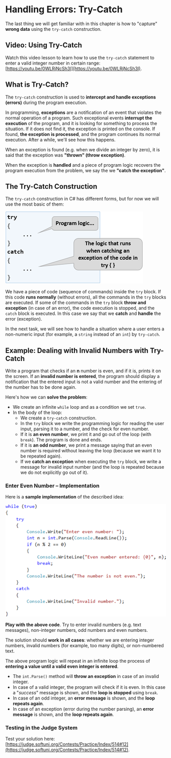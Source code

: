 # Handling Errors: Try-Catch

The last thing we will get familiar with in this chapter is how to "capture" **wrong data** using the `try-catch` construction.

## Video: Using Try-Catch

Watch this video lesson to learn how to use the `try-catch` statement to enter a valid integer number in certain range: [https://youtu.be/0WLRjNcSh3I](https://youtu.be/0WLRjNcSh3I).

## What is Try-Catch?

The `try-catch` construction is used to **intercept and handle exceptions (errors)** during the program execution.

In programming, **exceptions** are a notification of an event that violates the normal operation of a program. Such exceptional events **interrupt the execution** of the program, and it is looking for something to process the situation. If it does not find it, the exception is printed on the console. If found, **the exception is processed**, and the program continues its normal execution. After a while, we'll see how this happens.

When an exception is found (e.g. when we divide an integer by zero), it is said that the exception was **"thrown" (throw exception)**.

When the exception is **handled** and a piece of program logic recovers the program execution from the problem, we say the we **"catch the exception"**.

## The Try-Catch Construction

The `try-catch` construction in C# has different forms, but for now we will use the most basic of them:

![](../../../assets/chapter-7-images/00.Try...catch-01.png)

We have a piece of code (sequence of commands) inside the `try` block. If this code **runs normally** (without errors), all the commands in the `try` blocks are executed. If some of the commands in the `try` block **throw and exception** (in case of an error), the code execution is stopped, and the `catch` block is executed. In this case we say that we **catch** and **handle** the error (exception).

In the next task, we will see how to handle a situation where a user enters a non-numeric input (for example, a `string` instead of an `int`) by `try-catch`.

## Example: Dealing with Invalid Numbers with Try-Catch

Write a program that checks if an **n** number is even, and if it is, prints it on the screen. If an **invalid number is entered**, the program should display a notification that the entered input is not a valid number and the entering of the number has to be done again.

Here's how we can **solve the problem**:

* We create an infinite `while` loop and as a condition we set `true`.
* In the body of the loop:
  * We create a `try-catch` construction.
  * In the `try` block we write the programming logic for reading the user input, parsing it to a number, and the check for even number.
  * If it is **an even number**, we print it and go out of the loop (with `break`). The program is done and ends.
  * If it is **an odd number**, we print a message saying that an even number is required without leaving the loop (because we want it to be repeated again).
  * If we **catch an exception** when executing the `try` block, we write a message for invalid input number (and the loop is repeated because we do not explicitly go out of it).

### Enter Even Number – Implementation

Here is a **sample implementation** of the described idea:

![](../../../assets/chapter-7-images/11.Wrong-numbers-try-catch-01.png)

**Play with the above code**. Try to enter invalid numbers (e.g. text messages), non-integer numbers, odd numbers and even numbers.

The solution should **work in all cases**: whether we are entering integer numbers, invalid numbers (for example, too many digits), or non-numbered text.

The above program logic will repeat in an infinite loop the process of **entering a value until a valid even integer is entered**.

* The `int.Parse()` method will **throw an exception** in case of an invalid integer.
* In case of a valid integer, the program will check if it is even. In this case a "_success_" message is shown, and the **loop is stopped** using `break`.
* In case of an odd integer, an **error message** is shown, and the **loop repeats again**.
* In case of an exception (error during the number parsing), an **error message** is shown, and the **loop repeats again**.

### Testing in the Judge System

Test your solution here: [https://judge.softuni.org/Contests/Practice/Index/514#12](https://judge.softuni.org/Contests/Practice/Index/514#12).
